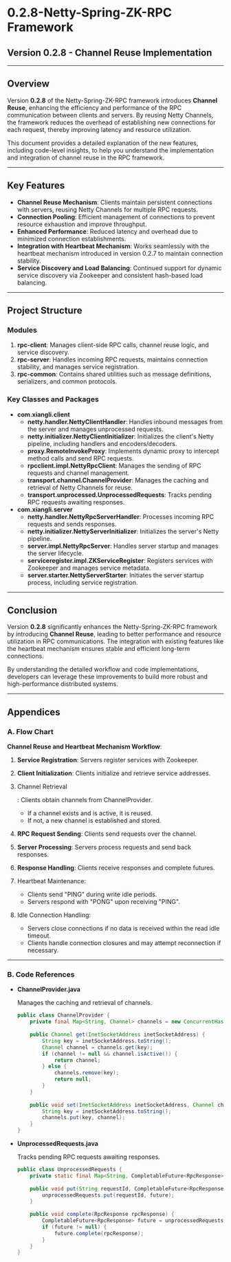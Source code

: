 # 0.2.8-Netty-Spring-ZK-RPC Framework

## Version 0.2.8 - Channel Reuse Implementation

------

## Overview

Version **0.2.8** of the Netty-Spring-ZK-RPC framework introduces **Channel Reuse**, enhancing the efficiency and performance of the RPC communication between clients and servers. By reusing Netty Channels, the framework reduces the overhead of establishing new connections for each request, thereby improving latency and resource utilization.

This document provides a detailed explanation of the new features, including code-level insights, to help you understand the implementation and integration of channel reuse in the RPC framework.

------

## Key Features

- **Channel Reuse Mechanism**: Clients maintain persistent connections with servers, reusing Netty Channels for multiple RPC requests.
- **Connection Pooling**: Efficient management of connections to prevent resource exhaustion and improve throughput.
- **Enhanced Performance**: Reduced latency and overhead due to minimized connection establishments.
- **Integration with Heartbeat Mechanism**: Works seamlessly with the heartbeat mechanism introduced in version 0.2.7 to maintain connection stability.
- **Service Discovery and Load Balancing**: Continued support for dynamic service discovery via Zookeeper and consistent hash-based load balancing.

------

## Project Structure

### Modules

1. **rpc-client**: Manages client-side RPC calls, channel reuse logic, and service discovery.
2. **rpc-server**: Handles incoming RPC requests, maintains connection stability, and manages service registration.
3. **rpc-common**: Contains shared utilities such as message definitions, serializers, and common protocols.

### Key Classes and Packages

- **com.xiangli.client**
  - **netty.handler.NettyClientHandler**: Handles inbound messages from the server and manages unprocessed requests.
  - **netty.initializer.NettyClientInitializer**: Initializes the client's Netty pipeline, including handlers and encoders/decoders.
  - **proxy.RemoteInvokeProxy**: Implements dynamic proxy to intercept method calls and send RPC requests.
  - **rpcclient.impl.NettyRpcClient**: Manages the sending of RPC requests and channel management.
  - **transport.channel.ChannelProvider**: Manages the caching and retrieval of Netty Channels for reuse.
  - **transport.unprocessed.UnprocessedRequests**: Tracks pending RPC requests awaiting responses.
- **com.xiangli.server**
  - **netty.handler.NettyRpcServerHandler**: Processes incoming RPC requests and sends responses.
  - **netty.initializer.NettyServerInitializer**: Initializes the server's Netty pipeline.
  - **server.impl.NettyRpcServer**: Handles server startup and manages the server lifecycle.
  - **serviceregister.impl.ZKServiceRegister**: Registers services with Zookeeper and manages service metadata.
  - **server.starter.NettyServerStarter**: Initiates the server startup process, including service registration.

------------------



## Conclusion

Version **0.2.8** significantly enhances the Netty-Spring-ZK-RPC framework by introducing **Channel Reuse**, leading to better performance and resource utilization in RPC communications. The integration with existing features like the heartbeat mechanism ensures stable and efficient long-term connections.

By understanding the detailed workflow and code implementations, developers can leverage these improvements to build more robust and high-performance distributed systems.

------

## Appendices

### A. Flow Chart

**Channel Reuse and Heartbeat Mechanism Workflow**:

1. **Service Registration**: Servers register services with Zookeeper.

2. **Client Initialization**: Clients initialize and retrieve service addresses.

3. Channel Retrieval

   : Clients obtain channels from ChannelProvider.

   - If a channel exists and is active, it is reused.
   - If not, a new channel is established and stored.

4. **RPC Request Sending**: Clients send requests over the channel.

5. **Server Processing**: Servers process requests and send back responses.

6. **Response Handling**: Clients receive responses and complete futures.

7. Heartbeat Maintenance:

   - Clients send "PING" during write idle periods.
   - Servers respond with "PONG" upon receiving "PING".

8. Idle Connection Handling:

   - Servers close connections if no data is received within the read idle timeout.
   - Clients handle connection closures and may attempt reconnection if necessary.

------

### B. Code References

- **ChannelProvider.java**

  Manages the caching and retrieval of channels.

  ```java
  public class ChannelProvider {
      private final Map<String, Channel> channels = new ConcurrentHashMap<>();
      
      public Channel get(InetSocketAddress inetSocketAddress) {
          String key = inetSocketAddress.toString();
          Channel channel = channels.get(key);
          if (channel != null && channel.isActive()) {
              return channel;
          } else {
              channels.remove(key);
              return null;
          }
      }
      
      public void set(InetSocketAddress inetSocketAddress, Channel channel) {
          String key = inetSocketAddress.toString();
          channels.put(key, channel);
      }
  }
  ```

- **UnprocessedRequests.java**

  Tracks pending RPC requests awaiting responses.

  ```java
  public class UnprocessedRequests {
      private static final Map<String, CompletableFuture<RpcResponse>> unprocessedRequests = new ConcurrentHashMap<>();
      
      public void put(String requestId, CompletableFuture<RpcResponse> future) {
          unprocessedRequests.put(requestId, future);
      }
      
      public void complete(RpcResponse rpcResponse) {
          CompletableFuture<RpcResponse> future = unprocessedRequests.remove(rpcResponse.getRequestId());
          if (future != null) {
              future.complete(rpcResponse);
          }
      }
  }
  ```
